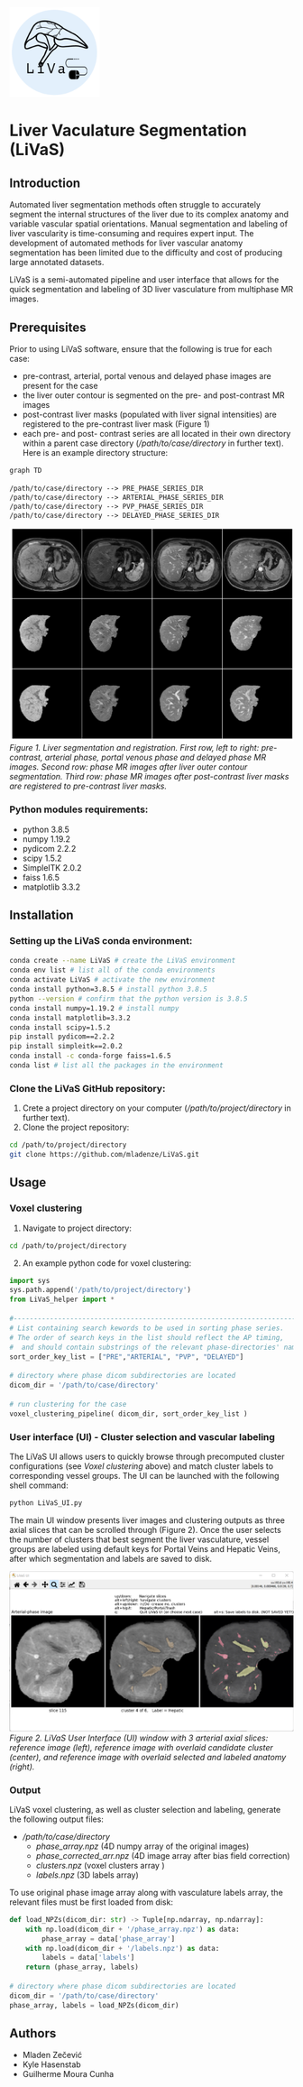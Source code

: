<img src = "./images/LiVaS_Logo.png" width="160">  

# Liver Vaculature Segmentation (LiVaS) 

## Introduction

Automated liver segmentation methods often struggle to accurately segment the internal structures of the liver due to its complex anatomy and variable vascular spatial orientations. Manual segmentation and labeling of liver vascularity is time-consuming and requires expert input. The development of automated methods for liver vascular anatomy segmentation has been limited due to the difficulty and cost of producing large annotated datasets.

LiVaS is a semi-automated pipeline and user interface that allows for the quick segmentation and labeling of 3D liver vasculature from multiphase MR images.

## Prerequisites

Prior to using LiVaS software, ensure that the following is true for each case:
- pre-contrast, arterial, portal venous and delayed phase images are present for the case
- the liver outer contour is segmented on the pre- and post-contrast MR images
- post-contrast liver masks (populated with liver signal intensities) are registered to the pre-contrast liver mask (Figure 1)
- each pre- and post- contrast series are all located in their own directory within a parent case directory (*/path/to/case/directory* in further text). Here is an example directory structure:
```mermaid
graph TD

/path/to/case/directory --> PRE_PHASE_SERIES_DIR
/path/to/case/directory --> ARTERIAL_PHASE_SERIES_DIR
/path/to/case/directory --> PVP_PHASE_SERIES_DIR
/path/to/case/directory --> DELAYED_PHASE_SERIES_DIR
```

![fig1](./images/Figure1_phase_images_case106428.png)  
*Figure 1. Liver segmentation and registration. First row, left to right: pre-contrast, arterial phase, portal venous phase and delayed phase MR images. Second row: phase MR images after liver outer contour segmentation. Third row: phase MR images after post-contrast liver masks are registered to pre-contrast liver masks.*

### Python modules requirements:
- python 3.8.5
- numpy 1.19.2
- pydicom 2.2.2
- scipy 1.5.2
- SimpleITK 2.0.2
- faiss 1.6.5
- matplotlib 3.3.2

## Installation

### Setting up the LiVaS conda environment:
```bash
conda create --name LiVaS # create the LiVaS environment
conda env list # list all of the conda environments
conda activate LiVaS # activate the new environment
conda install python=3.8.5 # install python 3.8.5
python --version # confirm that the python version is 3.8.5
conda install numpy=1.19.2 # install numpy
conda install matplotlib=3.3.2
conda install scipy=1.5.2
pip install pydicom==2.2.2
pip install simpleitk==2.0.2
conda install -c conda-forge faiss=1.6.5
conda list # list all the packages in the environment
```

### Clone the LiVaS GitHub repository:
1. Crete a project directory on your computer (*/path/to/project/directory* in further text).
2. Clone the project repository:
```bash
cd /path/to/project/directory
git clone https://github.com/mladenze/LiVaS.git
```

## Usage

### Voxel clustering  
1. Navigate to project directory:
```bash
cd /path/to/project/directory
```
2. An example python code for voxel clustering:
```python
import sys
sys.path.append('/path/to/project/directory')
from LiVaS_helper import *

#-------------------------------------------------------------------------
# List containing search kewords to be used in sorting phase series.
# The order of search keys in the list should reflect the AP timing,
#  and should contain substrings of the relevant phase-directories' names.
sort_order_key_list = ["PRE","ARTERIAL", "PVP", "DELAYED"]

# directory where phase dicom subdirectories are located
dicom_dir = '/path/to/case/directory'

# run clustering for the case
voxel_clustering_pipeline( dicom_dir, sort_order_key_list )
```

### User interface (UI) - Cluster selection and vascular labeling  
The LiVaS UI allows users to quickly browse through precomputed cluster configurations (see *Voxel clustering* above) and match cluster labels to corresponding vessel groups.
The UI can be launched with the following shell command:
```bash
python LiVaS_UI.py
```
The main UI window presents liver images and clustering outputs as three axial slices that can be scrolled through (Figure 2).  Once the user selects the number of clusters that best segment the liver vasculature, vessel groups are labeled using default keys for Portal Veins and Hepatic Veins, after which segmentation and labels are saved to disk.

![fig2](./images/LiVaS_UI_3.png)  
*Figure 2. LiVaS User Interface (UI) window with 3 arterial axial slices: reference image (left), reference image with overlaid candidate cluster (center), and reference image with overlaid selected and labeled anatomy (right).*

### Output
LiVaS voxel clustering, as well as cluster selection and labeling, generate the following output files:  
- */path/to/case/directory*  
	- *phase_array.npz* (4D numpy array of the original images)  
	- *phase_corrected_arr.npz* (4D image array after bias field correction)  
	- *clusters.npz* (voxel clusters array )  
	- *labels.npz* (3D labels array)  

To use original phase image array along with vasculature labels array, the relevant files must be first loaded from disk:
```python
def load_NPZs(dicom_dir: str) -> Tuple[np.ndarray, np.ndarray]:
    with np.load(dicom_dir + '/phase_array.npz') as data:
        phase_array = data['phase_array']
    with np.load(dicom_dir + '/labels.npz') as data:
        labels = data['labels']
    return (phase_array, labels)

# directory where phase dicom subdirectories are located
dicom_dir = '/path/to/case/directory'
phase_array, labels = load_NPZs(dicom_dir)
```

## Authors
- Mladen Zečević
- Kyle Hasenstab
- Guilherme Moura Cunha
